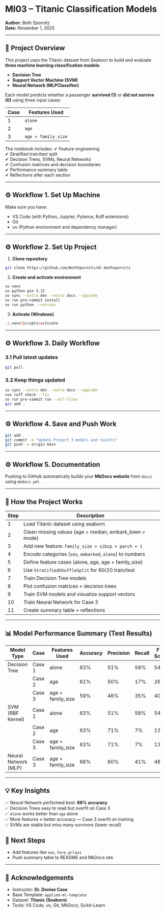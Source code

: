 # Ml03 – Titanic Classification Models

**Author:** Beth Spornitz  
**Date:** November 1,  2025  

---

## 🎯 Project Overview

This project uses the Titanic dataset from Seaborn to build and evaluate **three machine learning classification models**:

- **Decision Tree**
- **Support Vector Machine (SVM)**
- **Neural Network (MLPClassifier)**

Each model predicts whether a passenger **survived (1)** or **did not survive (0)** using three input cases:

| Case | Features Used |
|------|----------------|
| 1    | `alone` |
| 2    | `age` |
| 3    | `age + family_size` |

The notebook includes:
✔ Feature engineering  
✔ Stratified train/test split  
✔ Decision Trees, SVMs, Neural Networks  
✔ Confusion matrices and decision boundaries  
✔ Performance summary table  
✔ Reflections after each section  

---

## ⚙️ Workflow 1. Set Up Machine

Make sure you have:

- VS Code (with Python, Jupyter, Pylance, Ruff extensions)
- Git  
- uv (Python environment and dependency manager)

---

## ⚙️ Workflow 2. Set Up Project

1. **Clone repository**
```bash
git clone https://github.com/BethSpornitz/ml-bethspornitz
```

2. **Create and activate environment**
```bash
uv venv
uv python pin 3.12
uv sync --extra dev --extra docs --upgrade
uv run pre-commit install
uv run python --version
```

3. **Activate (Windows)**
```bash
.\.venv\Scripts\activate
```

---

## ⚙️ Workflow 3. Daily Workflow

### 3.1 Pull latest updates
```bash
git pull
```

### 3.2 Keep things updated
```bash
uv sync --extra dev --extra docs --upgrade
uvx ruff check --fix
uv run pre-commit run --all-files
git add .
```

---

## ⚙️ Workflow 4. Save and Push Work

```bash
git add .
git commit -m "Update Project 3 models and results"
git push -u origin main
```

---

## ⚙️ Workflow 5. Documentation

Pushing to GitHub automatically builds your **MkDocs website** from `docs/` using `mkdocs.yml`.

---

## 🧩 How the Project Works

| Step | Description |
|------|-------------|
| 1 | Load Titanic dataset using seaborn |
| 2 | Clean missing values (age = median, embark_town = mode) |
| 3 | Add new feature: `family_size = sibsp + parch + 1` |
| 4 | Encode categories (`sex`, `embarked`, `alone`) to numbers |
| 5 | Define feature cases (alone, age, age + family_size) |
| 6 | Use `StratifiedShuffleSplit` for 80/20 train/test |
| 7 | Train Decision Tree models |
| 8 | Plot confusion matrices + decision trees |
| 9 | Train SVM models and visualize support vectors |
| 10 | Train Neural Network for Case 3 |
| 11 | Create summary table + reflections |

---

## 📊 Model Performance Summary (Test Results)

| Model Type              | Case  | Features Used        | Accuracy | Precision | Recall | F1-Score | Notes |
|-------------------------|-------|------------------------|----------|-----------|--------|----------|-------|
| Decision Tree           | Case 1| alone                  | 63%      | 51%       | 58%    | 54%      | -     |
|                         | Case 2| age                    | 61%      | 50%       | 17%    | 26%      | -     |
|                         | Case 3| age + family_size      | 59%      | 46%       | 35%    | 40%      | -     |
| SVM (RBF Kernel)        | Case 1| alone                  | 63%      | 51%       | 58%    | 54%      | -     |
|                         | Case 2| age                    | 63%      | 71%       | 7%     | 13%      | -     |
|                         | Case 3| age + family_size      | 63%      | 71%       | 7%     | 13%      | -     |
| Neural Network (MLP)    | Case 3| age + family_size      | 66%      | 60%       | 41%    | 48%      | -     |


---

## 💡 Key Insights

✅ Neural Network performed best: **66% accuracy**  
✅ Decision Trees easy to read but overfit on Case 3  
✅ `alone` works better than `age` alone  
✅ More features ≠ better accuracy — Case 3 overfit on training  
✅ SVMs are stable but miss many survivors (lower recall)


## 🚀 Next Steps

- Add features like `sex`, `fare`, `pclass`  
- Push summary table to README and MkDocs site  

---

## 🧾 Acknowledgements

- Instructor: **Dr. Denise Case**  
- Base Template: `applied-ml-template`  
- Dataset: **Titanic (Seaborn)**  
- Tools: VS Code, uv, Git, MkDocs, Scikit-Learn  


